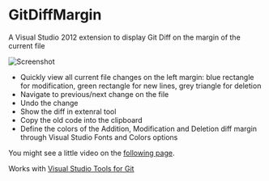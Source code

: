 GitDiffMargin
=============

A Visual Studio 2012 extension to display Git Diff on the margin of the current file

![Screenshot](http://farm9.staticflickr.com/8329/8116895025_ec9519b5bb_o.png)

* Quickly view all current file changes on the left margin: blue rectangle for modification, green rectangle for new lines, grey triangle for deletion
* Navigate to previous/next change on the file
* Undo the change
* Show the diff in extenral tool
* Copy the old code into the clipboard
* Define the colors of the Addition, Modification and Deletion diff margin through Visual Studio Fonts and Colors options

You might see a little video on the [following page](http://www.flickr.com/photos/laurentkempe/8116990137/).

Works with [Visual Studio Tools for Git](http://visualstudiogallery.msdn.microsoft.com/abafc7d6-dcaa-40f4-8a5e-d6724bdb980c)
